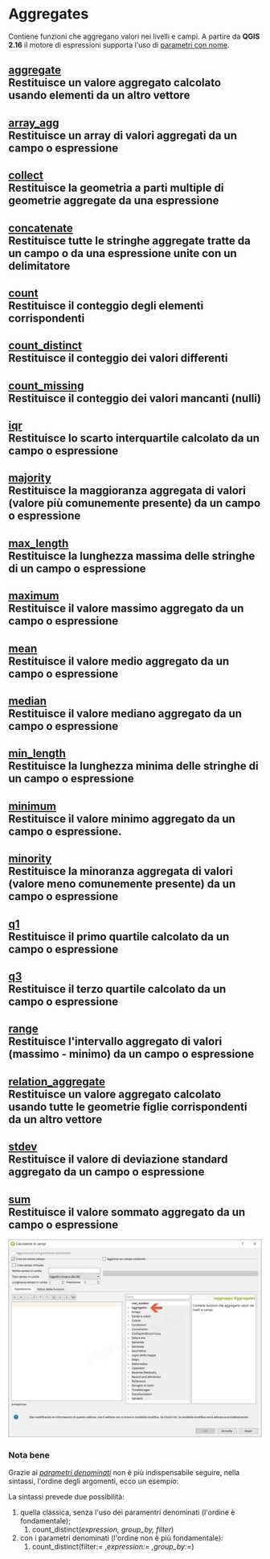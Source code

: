 # Aggregates

Contiene funzioni che aggregano valori nei livelli e campi. A partire da **QGIS 2.16** il motore di espressioni supporta l'uso di [parametri con nome](http://changelog.qgis.org/en/qgis/version/2.16.0/#named-parameters-expressions).


## [aggregate](funzioni/aggregate.html)<br>Restituisce un valore aggregato calcolato usando elementi da un altro vettore<br>
## [array_agg](funzioni/array_agg.html)<br>Restituisce un array di valori aggregati da un campo o espressione<br>
## [collect](funzioni/collect.html)<br>Restituisce la geometria a parti multiple di geometrie aggregate da una espressione<br>
## [concatenate](funzioni/concatenate.html)<br>	Restituisce tutte le stringhe aggregate tratte da un campo o da una espressione unite con un delimitatore<br>
## [count](funzioni/count.html)<br>Restituisce il conteggio degli elementi corrispondenti<br>
## [count_distinct](funzioni/count_distinct.html)<br>Restituisce il conteggio dei valori differenti<br>
## [count_missing](funzioni/count_missing.html)<br>Restituisce il conteggio dei valori mancanti (nulli)<br>
## [iqr](funzioni/iqr.html)<br>Restituisce lo scarto interquartile calcolato da un campo o espressione<br>
## [majority](funzioni/majority.html)<br>Restituisce la maggioranza aggregata di valori (valore più comunemente presente) da un campo o espressione<br>
## [max_length](funzioni/max_length.html)<br>Restituisce la lunghezza massima delle stringhe di un campo o espressione<br>
## [maximum](funzioni/maximum.html)<br>Restituisce il valore massimo aggregato da un campo o espressione<br>
## [mean](funzioni/mean.html)<br>Restituisce il valore medio aggregato da un campo o espressione<br>
## [median](funzioni/median.html)<br>Restituisce il valore mediano aggregato da un campo o espressione<br>
## [min_length](funzioni/min_length.html)<br>Restituisce la lunghezza minima delle stringhe di un campo o espressione<br>
## [minimum](funzioni/minimum.html)<br>Restituisce il valore minimo aggregato da un campo o espressione.<br>
## [minority](funzioni/minority.html)<br>Restituisce la minoranza aggregata di valori (valore meno comunemente presente) da un campo o espressione<br>
## [q1](funzioni/q1.html)<br>Restituisce il primo quartile calcolato da un campo o espressione<br>
## [q3](funzioni/q3.html)<br>Restituisce il terzo quartile calcolato da un campo o espressione<br>
## [range](funzioni/range.html)<br>Restituisce l'intervallo aggregato di valori (massimo - minimo) da un campo o espressione<br>
## [relation_aggregate](funzioni/relation_aggregate.html)<br>Restituisce un valore aggregato calcolato usando tutte le geometrie figlie corrispondenti da un altro vettore<br>
## [stdev](funzioni/stdev.html)<br>Restituisce il valore di deviazione standard aggregato da un campo o espressione<br>
## [sum](funzioni/sum.html)<br>Restituisce il valore sommato aggregato da un campo o espressione<br>

![](/img/aggregates/gruppo_aggregates1.png)

### Nota bene

Grazie ai [_parametri denominati_](http://changelog.qgis.org/en/qgis/version/2.16.0/#named-parameters-expressions) non è più indispensabile seguire, nella sintassi, l'ordine degli argomenti, ecco un esempio:

La sintassi prevede due possibilità:
1. quella classica, senza l'uso dei paramentri denominati (l'ordine è fondamentale);
    1. count_distinct(_expression, group_by, filter_)
2. con i parametri denominati (l'ordine non è più fondamentale): 
    1. count_distinct(filter:= ,_expression:= ,group_by:=_)
